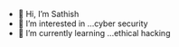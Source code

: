 - 👋 Hi, I’m Sathish 
- 👀 I’m interested in ...cyber security
- 🌱 I’m currently learning ...ethical hacking

<!---
cybok10/cybok10 is a ✨ special ✨ repository because its `README.md` (this file) appears on your GitHub profile.
You can click the Preview link to take a look at your changes.
--->
